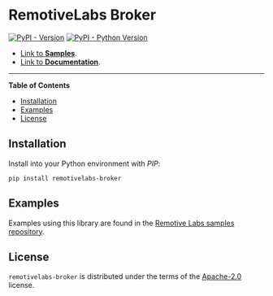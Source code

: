 # RemotiveLabs Broker

[![PyPI - Version](https://img.shields.io/pypi/v/remotivelabs-broker.svg)](https://pypi.org/project/remotivelabs-broker)
[![PyPI - Python Version](https://img.shields.io/pypi/pyversions/remotivelabs-broker.svg)](https://pypi.org/project/remotivelabs-broker)

- [Link to **Samples**](https://github.com/remotivelabs/remotivelabs-samples/tree/main/python).
- [Link to **Documentation**](https://docs.remotivelabs.com/apis/python/remotivelabs/broker).

-----

**Table of Contents**

- [Installation](#installation)
- [Examples](#examples)
- [License](#license)

## Installation

Install into your Python environment with _PIP_:

    pip install remotivelabs-broker

## Examples

Examples using this library are found in the [Remotive Labs samples repository](https://github.com/remotivelabs/remotivelabs-samples).

## License

`remotivelabs-broker` is distributed under the terms of the [Apache-2.0](https://spdx.org/licenses/Apache-2.0.html) license.
